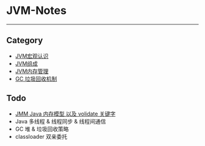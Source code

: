 # JVM-Notes

---

## Category

- [JVM宏观认识](https://github.com/jiwenxing/JVM-Notes/blob/master/docs/1-1-JVM%E5%AE%8F%E8%A7%82%E8%AE%A4%E8%AF%86.md)
- [JVM组成](https://github.com/jiwenxing/JVM-Notes/blob/master/docs/1-2-JVM%E7%BB%84%E6%88%90.md)
- [JVM内存管理](https://github.com/jiwenxing/JVM-Notes/blob/master/docs/1-3-JVM%E5%86%85%E5%AD%98%E7%AE%A1%E7%90%86.md)
- [GC 垃圾回收机制](https://github.com/jiwenxing/JVM-Notes/blob/master/docs/1-4-%E5%9E%83%E5%9C%BE%E5%9B%9E%E6%94%B6%E6%9C%BA%E5%88%B6.md)



## Todo

- [JMM Java 内存模型 以及 volidate 关键字](https://zhuanlan.zhihu.com/p/29881777)
- Java 多线程 & 线程同步 & 线程间通信
- GC 堆 & 垃圾回收策略
- classloader 双亲委托

